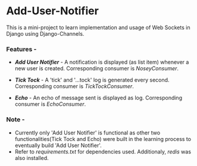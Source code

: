 # Add-User-Notifier

This is a mini-project to learn implementation and usage of Web Sockets in Django using Django-Channels.

### Features - 

* <b>_Add User Notifier_</b> - A notification is displayed (as list item) whenever a new user is created. Corresponding consumer is _NoseyConsumer_.

* <b>_Tick Tock_</b> - A 'tick' and '...tock' log is generated every second. Corresponding consumer is _TickTockConsumer_.

* <b>_Echo_</b> - An echo of message sent is displayed as log. Corresponding consumer is _EchoConsumer_.

### Note - 
* Currently only 'Add User Notifier' is functional as other two functionalities(Tick Tock and Echo) were built in the learning process to eventually build 'Add User Notifier'.
* Refer to _requirements.txt_ for dependencies used. Additionaly, _redis_ was also installed.

